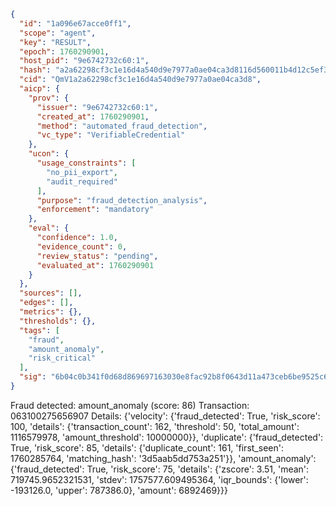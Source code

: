 ```json
{
  "id": "1a096e67acce0ff1",
  "scope": "agent",
  "key": "RESULT",
  "epoch": 1760290901,
  "host_pid": "9e6742732c60:1",
  "hash": "a2a62298cf3c1e16d4a540d9e7977a0ae04ca3d8116d560011b4d12c5ef3258b",
  "cid": "QmV1a2a62298cf3c1e16d4a540d9e7977a0ae04ca3d8",
  "aicp": {
    "prov": {
      "issuer": "9e6742732c60:1",
      "created_at": 1760290901,
      "method": "automated_fraud_detection",
      "vc_type": "VerifiableCredential"
    },
    "ucon": {
      "usage_constraints": [
        "no_pii_export",
        "audit_required"
      ],
      "purpose": "fraud_detection_analysis",
      "enforcement": "mandatory"
    },
    "eval": {
      "confidence": 1.0,
      "evidence_count": 0,
      "review_status": "pending",
      "evaluated_at": 1760290901
    }
  },
  "sources": [],
  "edges": [],
  "metrics": {},
  "thresholds": {},
  "tags": [
    "fraud",
    "amount_anomaly",
    "risk_critical"
  ],
  "sig": "6b04c0b341f0d68d869697163030e8fac92b8f0643d11a473ceb6be9525c6e93"
}
```

Fraud detected: amount_anomaly (score: 86)
Transaction: 063100275656907
Details: {'velocity': {'fraud_detected': True, 'risk_score': 100, 'details': {'transaction_count': 162, 'threshold': 50, 'total_amount': 1116579978, 'amount_threshold': 10000000}}, 'duplicate': {'fraud_detected': True, 'risk_score': 85, 'details': {'duplicate_count': 161, 'first_seen': 1760285764, 'matching_hash': '3d5aab5dd753a251'}}, 'amount_anomaly': {'fraud_detected': True, 'risk_score': 75, 'details': {'zscore': 3.51, 'mean': 719745.9652321531, 'stdev': 1757577.609495364, 'iqr_bounds': {'lower': -193126.0, 'upper': 787386.0}, 'amount': 6892469}}}